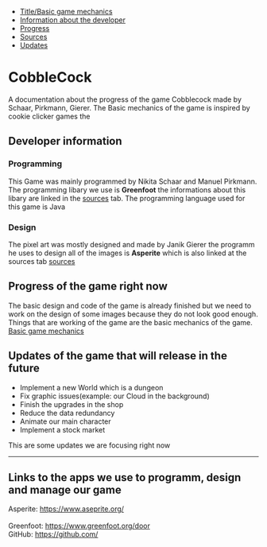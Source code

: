 <a name="title"></a>

- [Title/Basic game mechanics](#title)
- [Information about the developer](#information)
- [Progress](#progress)
- [Sources](#sources)
- [Updates](#futurePlans)


# CobbleCock 
A documentation about the progress of the game Cobblecock made by Schaar, Pirkmann, Gierer. The Basic mechanics of the game is inspired by cookie clicker games the 


<a name="information"></a>
## Developer information
### Programming
This Game was mainly programmed by Nikita Schaar and Manuel Pirkmann. The programming libary we use is **Greenfoot** the informations about this libary are linked in the [sources](#sources) tab. The programming language used for this game is Java  


### Design
The pixel art was mostly designed and made by Janik Gierer the programm he uses to design all of the images is **Asperite** which is also linked at the sources tab [sources](#sources)




<a name="progress"></a>
## Progress of the game right now
The basic design and code of the game is already finished but we need to work on the design of some images because they do not look good enough. Things that are working of the game are the basic mechanics of the game. [Basic game mechanics](#title#)

 

<a name="futurePlans"></a>
## Updates of the game that will release in the future
- Implement a new World which is a dungeon 
- Fix graphic issues(example: our Cloud in the background)
- Finish the upgrades in the shop
- Reduce the data redundancy
- Animate our main character
- Implement a stock market

This are some updates we are focusing right now 

***



<a name="sources"></a>
## Links to the apps we use to programm, design and manage our game

Asperite: https://www.aseprite.org/ <br>  
Greenfoot: https://www.greenfoot.org/door <br> 
GitHub: https://github.com/  <br>







